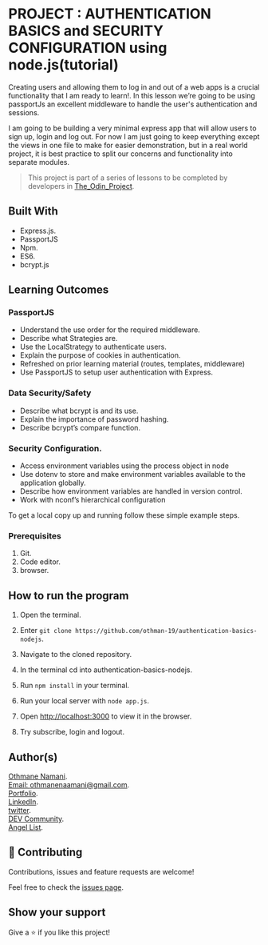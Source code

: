 # PROJECT : AUTHENTICATION BASICS and SECURITY CONFIGURATION using node.js(tutorial)

Creating users and allowing them to log in and out of a web apps is a crucial functionality that I am ready to learn!. In this lesson we’re going to be using passportJs an excellent middleware to handle the user's authentication and sessions.

I am going to be building a very minimal express app that will allow users to sign up, login and log out. For now I am just going to keep everything except the views in one file to make for easier demonstration, but in a real world project, it is best practice to split our concerns and functionality into separate modules.

> This project is part of a series of lessons to be completed by developers in [The_Odin_Project](https://www.theodinproject.com/courses/nodejs/lessons/authentication-basics).

## Built With
- Express.js.
- PassportJS
- Npm.
- ES6.
- bcrypt.js

## Learning Outcomes

### PassportJS
- Understand the use order for the required middleware.
- Describe what Strategies are.
- Use the LocalStrategy to authenticate users.
- Explain the purpose of cookies in authentication.
- Refreshed on prior learning material (routes, templates, middleware)
- Use PassportJS to setup user authentication with Express.

### Data Security/Safety
- Describe what bcrypt is and its use.
- Explain the importance of password hashing.
- Describe bcrypt’s compare function.

### Security Configuration.
- Access environment variables using the process object in node
- Use dotenv to store and make environment variables available to the application globally.
- Describe how environment variables are handled in version control.
- Work with nconf’s hierarchical configuration

To get a local copy up and running follow these simple example steps.

### Prerequisites

1. Git.
2. Code editor.
3. browser.

## How to run the program

1. Open the terminal.

2. Enter `git clone https://github.com/othman-19/authentication-basics-nodejs`.

3. Navigate to the cloned repository.

4. In the terminal cd into authentication-basics-nodejs.

5. Run `npm install` in your terminal.

6. Run your local server with `node app.js`.

7. Open [http://localhost:3000](http://localhost:3000) to view it in the browser.

8. Try subscribe, login and logout.

## Author(s)
[Othmane Namani](https://github.com/othman-19/).  
[Email: othmanenaamani@gmail.com](mailto:othmanenaamani@gmail.com).  
[Portfolio](https://othman-19.github.io/my_portfolio/).  
[LinkedIn](https://www.linkedin.com/in/othman-namani/).  
[twitter](https://twitter.com/ONaamani).  
[DEV Community](https://dev.to/othman).  
[Angel List](https://angel.co/othmane-namani).  

## 🤝 Contributing

Contributions, issues and feature requests are welcome!

Feel free to check the [issues page](issues/).

## Show your support

Give a ⭐️ if you like this project!
